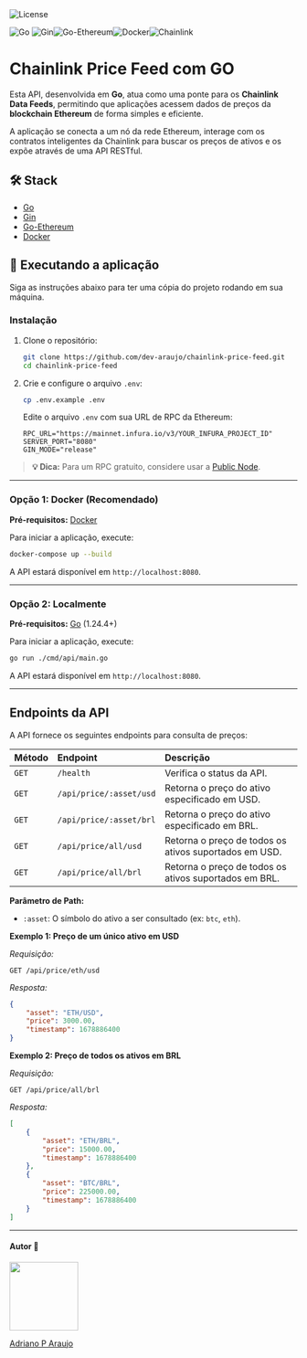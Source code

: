   
<img src="https://img.shields.io/static/v1?label=license&message=MIT&color=5965E0&labelColor=121214" alt="License">


  

<img src="https://img.shields.io/badge/Go-00ADD8?style=for-the-badge&logo=go&logoColor=white" alt="Go"> <img src="https://img.shields.io/badge/Gin-0077B5?style=for-the-badge&logo=gin&logoColor=white" alt="Gin"><img src="https://img.shields.io/badge/Ethereum-3C3C3D?style=for-the-badge&logo=ethereum&logoColor=white" alt="Go-Ethereum"><img src="https://img.shields.io/badge/Docker-2496ED?style=for-the-badge&logo=docker&logoColor=white" alt="Docker"><img src="https://img.shields.io/badge/Chainlink-375BD2?style=for-the-badge&logo=chainlink&logoColor=white" alt="Chainlink">

# Chainlink Price Feed com GO





Esta API, desenvolvida em **Go**, atua como uma ponte para os **Chainlink Data Feeds**, permitindo que aplicações acessem dados de preços da **blockchain Ethereum** de forma simples e eficiente.

A aplicação se conecta a um nó da rede Ethereum, interage com os contratos inteligentes da Chainlink para buscar os preços de ativos e os expõe através de uma API RESTful.

## 🛠️ Stack

*   [Go](https://golang.org/)
*   [Gin](https://github.com/gin-gonic/gin)
*   [Go-Ethereum](https://github.com/ethereum/go-ethereum)
*   [Docker](https://www.docker.com/)

## 🚀 Executando a aplicação

Siga as instruções abaixo para ter uma cópia do projeto rodando em sua máquina.

### Instalação

1.  Clone o repositório:
    ```sh
    git clone https://github.com/dev-araujo/chainlink-price-feed.git
    cd chainlink-price-feed
    ```

2.  Crie e configure o arquivo `.env`:
    ```sh
    cp .env.example .env
    ```
    Edite o arquivo `.env` com sua URL de RPC da Ethereum:
    ```
    RPC_URL="https://mainnet.infura.io/v3/YOUR_INFURA_PROJECT_ID"
    SERVER_PORT="8080"
    GIN_MODE="release"
    ```
   > **💡 Dica:** Para um RPC gratuito, considere usar a [Public Node](https://ethereum.publicnode.com/).

---

### Opção 1: Docker (Recomendado)

**Pré-requisitos:** [Docker](https://docs.docker.com/get-docker/)

Para iniciar a aplicação, execute:
```sh
docker-compose up --build
```
A API estará disponível em `http://localhost:8080`.

---

### Opção 2: Localmente

**Pré-requisitos:** [Go](https://golang.org/doc/install) (1.24.4+)

Para iniciar a aplicação, execute:
```sh
go run ./cmd/api/main.go
```
A API estará disponível em `http://localhost:8080`.

---

## Endpoints da API

A API fornece os seguintes endpoints para consulta de preços:

| Método | Endpoint                  | Descrição                                            |
| :----- | :------------------------ | :--------------------------------------------------- |
| `GET`  | `/health`                 | Verifica o status da API.                            |
| `GET`  | `/api/price/:asset/usd`   | Retorna o preço do ativo especificado em USD.        |
| `GET`  | `/api/price/:asset/brl`   | Retorna o preço do ativo especificado em BRL.        |
| `GET`  | `/api/price/all/usd`      | Retorna o preço de todos os ativos suportados em USD. |
| `GET`  | `/api/price/all/brl`      | Retorna o preço de todos os ativos suportados em BRL. |

**Parâmetro de Path:**

*   `:asset`: O símbolo do ativo a ser consultado (ex: `btc`, `eth`).

**Exemplo 1: Preço de um único ativo em USD**

*Requisição:*
```http
GET /api/price/eth/usd
```

*Resposta:*
```json
{
    "asset": "ETH/USD",
    "price": 3000.00,
    "timestamp": 1678886400
}
```

**Exemplo 2: Preço de todos os ativos em BRL**

*Requisição:*
```http
GET /api/price/all/brl
```

*Resposta:*
```json
[
    {
        "asset": "ETH/BRL",
        "price": 15000.00,
        "timestamp": 1678886400
    },
    {
        "asset": "BTC/BRL",
        "price": 225000.00,
        "timestamp": 1678886400
    }
]
```

---

#### Autor 👷

<img src="https://avatars.githubusercontent.com/u/97068163?v=4" width=120 />

[Adriano P Araujo](https://www.linkedin.com/in/araujocode/)